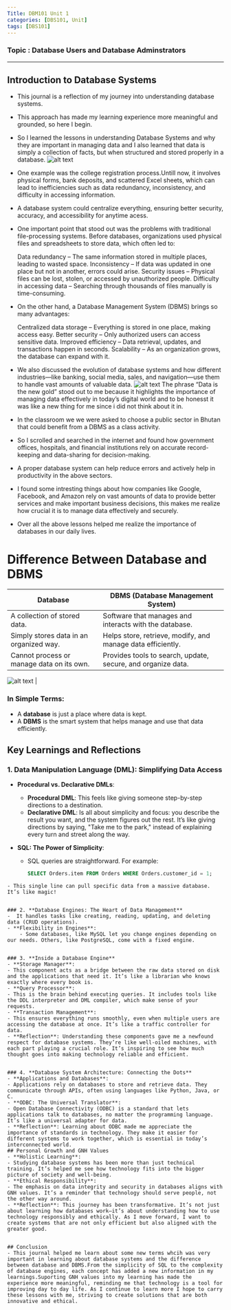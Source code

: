 ```yaml
---
Title: DBM101 Unit 1
categories: [DBS101, Unit]
tags: [DBS101]
---
```


### Topic : Database Users and Database Adminstrators
---
## Introduction to Database Systems
- This journal is a reflection of my journey into understanding database systems.
- This approach has made my learning experience more meaningful and grounded, so here I begin.
 -  So I learned the lessons in understanding Database Systems and why they are important in managing data and I also learned that data is simply a collection of facts, but when structured and stored properly in a database.
 ![alt text](../assets/lib/databasepic.png)
- One example was the college registration process.Untill now, it involves physical forms, bank deposits, and scattered Excel sheets, which can lead to inefficiencies such as data redundancy, inconsistency, and difficulty in accessing information. 
- A database system could centralize everything, ensuring better security, accuracy, and accessibility for anytime acess.
-  One important point that stood out was the problems with traditional file-processing systems. Before databases, organizations used physical files and spreadsheets to store data, which often led to:

    Data redundancy – The same information stored in multiple places, leading to wasted space.
    Inconsistency – If data was updated in one place but not in another, errors could arise.
    Security issues – Physical files can be lost, stolen, or accessed by unauthorized people.
    Difficulty in accessing data – Searching through thousands of files manually is time-consuming.
 - On the other hand, a Database Management System (DBMS) brings so many advantages:

   Centralized data storage – Everything is stored in one place, making access easy.
    Better security – Only authorized users can access sensitive data.
    Improved efficiency – Data retrieval, updates, and transactions happen in seconds.
    Scalability – As an organization grows, the database can expand with it.

- We also discussed the evolution of database systems and how different industries—like banking, social media, sales, and navigation—use them to handle vast amounts of valuable data.
![alt text](../assets/lib/datanewgoldpic.jpeg)
 The phrase “Data is the new gold” stood out to me because it highlights the importance of managing data effectively in today’s digital world and to be honesst it was like a new thing for me since i did not think about it in.
- In the classroom we we were asked to choose a public sector in Bhutan that could benefit from a DBMS as a class activity.
- So I scrolled and searched in the internet and found how government offices, hospitals, and financial institutions rely on accurate record-keeping and data-sharing for decision-making. 
- A proper database system can help reduce errors and actively help in productivity in the above sectors.
 - I found some intresting things about how companies like Google, Facebook, and Amazon rely on vast amounts of data to provide better services and make important business decisions, this makes me realize how crucial it is to manage data effectively and securely.
- Over all the above lessons  helped me realize the importance of databases in our daily lives. 

# Difference Between Database and DBMS  

| Database | DBMS (Database Management System) |
|------------|-----------------------------------|
| A collection of stored data. | Software that manages and interacts with the database. |
| Simply stores data in an organized way. | Helps store, retrieve, modify, and manage data efficiently. |
| Cannot process or manage data on its own. | Provides tools to search, update, secure, and organize data. |
![alt text](../assets/6197322553689752669.jpg)
| 
### **In Simple Terms:**  
- A **database** is just a place where data is kept.  
- A **DBMS** is the smart system that helps manage and use that data efficiently.  

## Key Learnings and Reflections

### 1. **Data Manipulation Language (DML): Simplifying Data Access**
   - **Procedural vs. Declarative DMLs**:
     - **Procedural DML**: This feels like giving someone step-by-step directions to a destination. 
     - **Declarative DML**: Is all about simplicity and focus: you describe the result you want, and the system figures out the rest. It’s like giving directions by saying, "Take me to the park," instead of explaining every turn and street along the way.
     
   - **SQL: The Power of Simplicity**:
     - SQL queries are straightforward. For example:
       ```sql
       SELECT Orders.item FROM Orders WHERE Orders.customer_id = 1;
 ```
- This single line can pull specific data from a massive database. It’s like magic!


### 2. **Database Engines: The Heart of Data Management**
 -  It handles tasks like creating, reading, updating, and deleting data (CRUD operations).
 - **Flexibility in Engines**:
     - Some databases, like MySQL let you change engines depending on our needs. Others, like PostgreSQL, come with a fixed engine.


### 3. **Inside a Database Engine**
 - **Storage Manager**:
 - This component acts as a bridge between the raw data stored on disk and the applications that need it. It’s like a librarian who knows exactly where every book is.
 - **Query Processor**:
 - This is the brain behind executing queries. It includes tools like the DDL interpreter and DML compiler, which make sense of your requests.
 - **Transaction Management**:
 - This ensures everything runs smoothly, even when multiple users are accessing the database at once. It’s like a traffic controller for data.
 - **Reflection**: Understanding these components gave me a newfound respect for database systems. They’re like well-oiled machines, with each part playing a crucial role. It’s inspiring to see how much thought goes into making technology reliable and efficient.


### 4. **Database System Architecture: Connecting the Dots**
- **Applications and Databases**:
- Applications rely on databases to store and retrieve data. They communicate through APIs, often using languages like Python, Java, or C.
- **ODBC: The Universal Translator**:
- Open Database Connectivity (ODBC) is a standard that lets applications talk to databases, no matter the programming language. It’s like a universal adapter for data.
- **Reflection**: Learning about ODBC made me appreciate the importance of standards in technology. They make it easier for different systems to work together, which is essential in today’s interconnected world.
## Personal Growth and GNH Values
- **Holistic Learning**:
- Studying database systems has been more than just technical training. It’s helped me see how technology fits into the bigger picture of society and well-being.
- **Ethical Responsibility**:
- The emphasis on data integrity and security in databases aligns with GNH values. It’s a reminder that technology should serve people, not the other way around.
- **Reflection**: This journey has been transformative. It’s not just about learning how databases work—it’s about understanding how to use technology responsibly and ethically. As I move forward, I want to create systems that are not only efficient but also aligned with the greater good.


## Conclusion
- This journal helped me learn about some new terms whcih was very important in learning about database systems and the difference between database and DBMS.From the simplicity of SQL to the complexity of database engines, each concept has added a new information in my learnings.Suporting GNH values into my learning has made the experience more meaningful, reminding me that technology is a tool for improving day to day life. As I continue to learn more I hope to carry these lessons with me, striving to create solutions that are both innovative and ethical.
